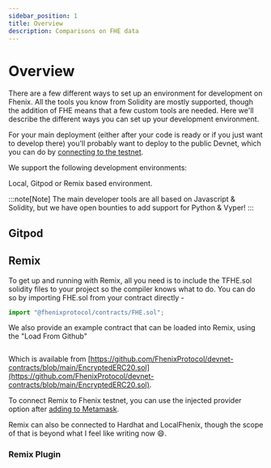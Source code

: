 ```yaml
---
sidebar_position: 1
title: Overview
description: Comparisons on FHE data 
---
```


# Overview

There are a few different ways to set up an environment for development on Fhenix. All the tools you know from Solidity are mostly supported, though the addition of FHE means that a few custom tools are needed. Here we'll describe the different ways you can set up your development environment.

For your main deployment (either after your code is ready or if you just want to develop there) you'll probably want to deploy to the public Devnet, which you can do by [connecting to the testnet](../overview/connecting-to-the-devnet.md).&#x20;

We support the following development environments:

Local, Gitpod or Remix based environment.

:::note[Note]
The main developer tools are all based on Javascript & Solidity, but we have open bounties to add support for Python & Vyper!
:::

## Gitpod


## Remix

To get up and running with Remix, all you need is to include the TFHE.sol solidity files to your project so the compiler knows what to do. You can do so by importing FHE.sol from your contract directly -

```javascript
import "@fhenixprotocol/contracts/FHE.sol";
```

We also provide an example contract that can be loaded into Remix, using the "Load From Github"

<img src="../.gitbook/assets/image (1).png" alt="" data-size="original" />

Which is available from [https://github.com/FhenixProtocol/devnet-contracts/blob/main/EncryptedERC20.sol](https://github.com/FhenixProtocol/devnet-contracts/blob/main/EncryptedERC20.sol).

To connect Remix to Fhenix testnet, you can use the injected provider option after [adding to Metamask](../overview/connecting-to-the-devnet.md).

Remix can also be connected to Hardhat and LocalFhenix, though the scope of that is beyond what I feel like writing now :smile:.

### Remix Plugin
